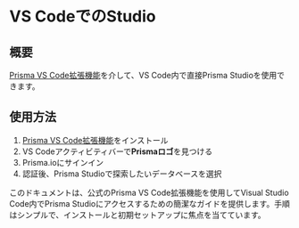 # VS CodeでのStudio

## 概要

[Prisma VS Code拡張機能](https://marketplace.visualstudio.com/items?itemName=Prisma.prisma)を介して、VS Code内で直接Prisma Studioを使用できます。

## 使用方法

1. [Prisma VS Code拡張機能](https://marketplace.visualstudio.com/items?itemName=Prisma.prisma)をインストール
2. VS Codeアクティビティバーで**Prismaロゴ**を見つける
3. Prisma.ioにサインイン
4. 認証後、Prisma Studioで探索したいデータベースを選択

このドキュメントは、公式のPrisma VS Code拡張機能を使用してVisual Studio Code内でPrisma Studioにアクセスするための簡潔なガイドを提供します。手順はシンプルで、インストールと初期セットアップに焦点を当てています。
